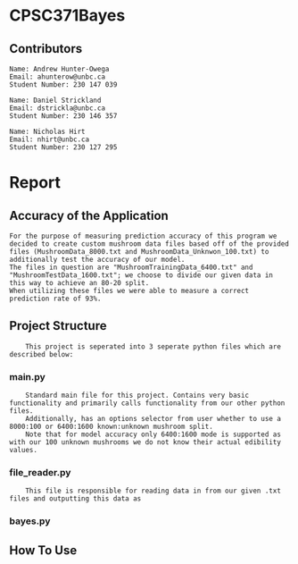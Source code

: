 # CPSC371Bayes

## Contributors
    Name: Andrew Hunter-Owega
    Email: ahunterow@unbc.ca
    Student Number: 230 147 039

    Name: Daniel Strickland
    Email: dstrickla@unbc.ca
    Student Number: 230 146 357

    Name: Nicholas Hirt
    Email: nhirt@unbc.ca
    Student Number: 230 127 295

# Report

## Accuracy of the Application
    For the purpose of measuring prediction accuracy of this program we decided to create custom mushroom data files based off of the provided files (MushroomData_8000.txt and MushroomData_Unknwon_100.txt) to additionally test the accuracy of our model.
    The files in question are "MushroomTrainingData_6400.txt" and "MushroomTestData_1600.txt"; we choose to divide our given data in this way to achieve an 80-20 split.
    When utilizing these files we were able to measure a correct prediction rate of 93%.
    
## Project Structure
        This project is seperated into 3 seperate python files which are described below:
### main.py
        Standard main file for this project. Contains very basic functionality and primarily calls functionality from our other python files.
        Additionally, has an options selector from user whether to use a 8000:100 or 6400:1600 known:unknown mushroom split.
        Note that for model accuracy only 6400:1600 mode is supported as with our 100 unknown mushrooms we do not know their actual edibility values.
### file_reader.py
        This file is responsible for reading data in from our given .txt files and outputting this data as
### bayes.py
    
## How To Use
    
